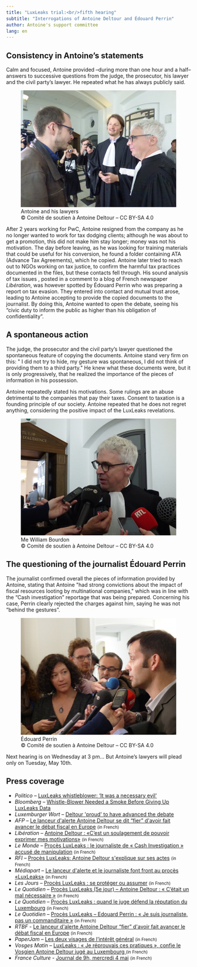 ```yaml
---
title: "LuxLeaks trial:<br/>fifth hearing"
subtitle: "Interrogations of Antoine Deltour and Édouard Perrin"
author: Antoine's support committee
lang: en
---
```


## Consistency in Antoine’s statements

Calm and focused, Antoine provided –during more than one hour and a half– answers to successive questions from the judge, the prosecutor, his lawyer and the civil party’s lawyer. He repeated what he has always publicly said.

<figure>
  <img src="/images/news/2016-05-03-avocats.jpg" alt="Antoine Deltour, Philippe Penning, et William Bourdon"/>
  <figcaption>Antoine and his lawyers<br/>&copy; Comité de soutien à Antoine Deltour – CC BY-SA 4.0</figcaption>
</figure>

After 2 years working for PwC, Antoine resigned from the company as he no longer wanted to work for tax dodging clients; although he was about to get a promotion, this did not make him stay longer; money was not his motivation. The day before leaving, as he was looking for training materials that could be useful for his conversion, he found a folder containing ATA (Advance Tax Agreements), which he copied. Antoine later tried to reach out to NGOs working on tax justice, to confirm the harmful tax practices documented in the files, but these contacts fell through. His sound analysis of tax issues , posted in a comment to a blog of French newspaper _Libération_, was however spotted by Édouard Perrin who was preparing a report on tax evasion. They entered into contact and mutual trust arose, leading to Antoine accepting to provide the copied documents to the journalist. By doing this, Antoine wanted to open the debate, seeing his “civic duty to inform the public as higher than his obligation of confidentiality”.

## A spontaneous action

The judge, the prosecutor and the civil party’s lawyer questioned the spontaneous feature of copying the documents. Antoine stand very firm on this: " I did not try to hide, my gesture was spontaneous, I did not think of providing them to a third party." He knew what these documents were, but it is only progressively, that he realized the importance of the pieces of information in his possession.

Antoine repeatedly stated his motivations. Some rulings are an abuse detrimental to the companies that pay their taxes. Consent to taxation is a founding principle of our society. Antoine repeated that he does not regret anything, considering the positive impact of the LuxLeaks revelations.

<figure>
  <img src="/images/news/2016-05-03-bourdon.jpg" alt="Me William Bourdon, speaking to journalists"/>
  <figcaption>Me William Bourdon<br/>&copy; Comité de soutien à Antoine Deltour – CC BY-SA 4.0</figcaption>
</figure>

## The questioning of the journalist Édouard Perrin

The journalist confirmed overall the pieces of information provided by Antoine, stating that Antoine "had strong convictions about the impact of fiscal resources looting by multinational companies," which was in line with the “Cash investigation” reportage that was being prepared. Concerning his case, Perrin clearly rejected the charges against him, saying he was not “behind the gestures”.
 
<figure>
  <img src="/images/news/2016-05-03-perrin.jpg" alt="Édouard Perrin, interviewé à la sortie d'audience"/>
  <figcaption>Édouard Perrin<br/>&copy; Comité de soutien à Antoine Deltour – CC BY-SA 4.0</figcaption>
</figure>

Next hearing is on Wednesday at 3 pm... But Antoine’s lawyers will plead only on Tuesday, May 10th.  

## Press coverage

- _Politico_ – [LuxLeaks whistleblower: ‘It was a necessary evil'](http://www.politico.eu/article/luxleaks-whistleblower-it-was-a-necessary-evil-tax-luxembourg-antoine-deltour/)
- _Bloomberg_ – [Whistle-Blower Needed a Smoke Before Giving Up LuxLeaks Data](http://www.bloomberg.com/news/articles/2016-05-03/whistle-blower-needed-a-smoke-before-giving-up-luxleaks-tax-data)
- _Luxemburger Wort_ – [Deltour 'proud' to have advanced the debate](http://www.wort.lu/en/luxembourg/luxleaks-trial-deltour-proud-to-have-advanced-the-debate-5729b6cf1bea9dff8fa77253)
- _AFP_ – [Le lanceur d'alerte Antoine Deltour se dit “fier” d'avoir fait avancer le débat fiscal en Europe](http://www.la-croix.com/Economie/Le-lanceur-alerte-Antoine-Deltour-fier-avoir-fait-avancer-debat-fiscal-Europe-2016-05-03-1300757625) <small>(in French)</small> 
- _Libération_ – [Antoine Deltour : «C’est un soulagement de pouvoir exprimer mes motivations»](http://www.liberation.fr/france/2016/05/03/antoine-deltour-c-est-un-soulagement-de-pouvoir-exprimer-mes-motivations_1450256) <small>(in French)</small>
- _Le Monde_ – [Procès LuxLeaks : le journaliste de « Cash Investigation » accusé de manipulation](http://www.lemonde.fr/evasion-fiscale/article/2016/05/03/proces-luxleaks-le-journaliste-de-cash-investigation-accuse-de-manipulation_4913036_4862750.html) <small>(in French)</small> 
- _RFI_ – [Procès LuxLeaks: Antoine Deltour s'explique sur ses actes](http://www.rfi.fr/europe/20160503-proces-luxleaks-antoine-deltour-luxembourg-lanceur-alerte) <small>(in French)</small> 
- _Médiapart_ – [Le lanceur d'alerte et le journaliste font front au procès «LuxLeaks»](https://www.mediapart.fr/journal/economie/030516/le-lanceur-dalerte-et-le-journaliste-font-front-au-proces-luxleaks) <small>(in French)</small> 
- _Les Jours_ – [Procès LuxLeaks : se protéger ou assumer](https://lesjours.fr/obsessions/la-grande-evasion/ep7-proces-peur) <small>(in French)</small> 
- _Le Quotidien_ – [Procès LuxLeaks (5e jour)  – Antoine Deltour : « C’était un mal nécessaire »](http://www.lequotidien.lu/affaire-luxleaks/proces-luxleaks-5e-jour-antoine-deltour-cetait-un-mal-necessaire/) <small>(in French)</small> 
- _Le Quotidien_ – [Procès LuxLeaks : quand le juge défend la réputation du Luxembourg](http://www.lequotidien.lu/affaire-luxleaks/proces-luxleaks-quand-le-juge-defend-la-reputation-du-luxembourg/) <small>(in French)</small> 
- _Le Quotidien_ – [Procès LuxLeaks – Edouard Perrin : « Je suis journaliste, pas un commanditaire »](http://www.lequotidien.lu/affaire-luxleaks/proces-luxleaks-edouard-perrin-je-suis-journaliste-pas-un-commanditaire/) <small>(in French)</small> 
- _RTBF_ - [Le lanceur d'alerte Antoine Deltour “fier” d'avoir fait avancer le débat fiscal en Europe](http://www.rtbf.be/info/economie/detail_le-lanceur-d-alerte-antoine-deltour-se-dit-fier-d-avoir-fait-avancer-le-debat-fiscal-en-europe?id=9287064) <small>(in French)</small>
- _PaperJam_ – [Les deux visages de l’intérêt général](http://paperjam.lu/news/les-deux-visages-de-linteret-general) <small>(in French)</small>
- _Vosges Matin_ – [LuxLeaks : « Je réprouvais ces pratiques », confie le Vosgien Antoine Deltour jugé au Luxembourg ](http://www.vosgesmatin.fr/edition-d-epinal/2016/05/04/luxleaks-je-reprouvais-ces-pratiques-confie-le-vosgien-antoine-deltour-juge-au-luxembourg) <small>(in French)</small>
- _France Culture_ - [Journal de 9h, mercredi 4 mai](http://www.franceculture.fr/emissions/journal-de-9h/journal-de-9h-mercredi-4-mai-2016) <small>(in French)</small>


